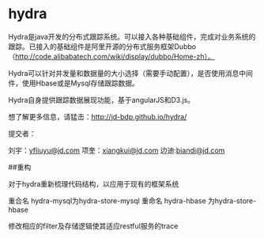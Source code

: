 hydra
=====

Hydra是java开发的分布式跟踪系统。可以接入各种基础组件，完成对业务系统的跟踪。已接入的基础组件是阿里开源的分布式服务框架Dubbo（http://code.alibabatech.com/wiki/display/dubbo/Home-zh）。

Hydra可以针对并发量和数据量的大小选择（需要手动配置），是否使用消息中间件，使用Hbase或是Mysql存储跟踪数据。

Hydra自身提供跟踪数据展现功能，基于angularJS和D3.js。

想了解更多信息，请猛击：http://jd-bdp.github.io/hydra/

提交者：

刘宇：yfliuyu@jd.com     项奎：xiangkui@jd.com     边迪:biandi@jd.com




##重构

对于hydra重新梳理代码结构，以应用于现有的框架系统

重合名 hydra-mysql为hydra-store-mysql
重命名 hydra-hbase 为hydra-store-hbase


修改相应的filter及存储逻辑使其适应restful服务的trace